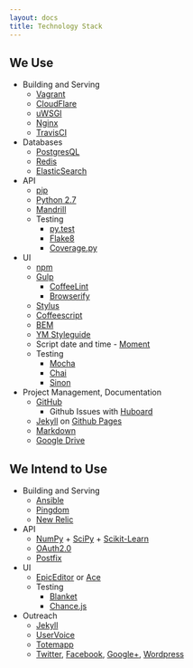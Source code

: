```yaml
---
layout: docs
title: Technology Stack
---
```


We Use
------

- Building and Serving
    - [Vagrant](https://www.vagrantup.com/)
    - [CloudFlare](https://www.cloudflare.com/)
    - [uWSGI](http://uwsgi-docs.readthedocs.org/en/latest/)
    - [Nginx](http://wiki.nginx.org/Main)
    - [TravisCI](https://travis-ci.org/)
- Databases
    - [PostgresQL](https://www.postgresql.org/)
    - [Redis](http://redis.io/)
    - [ElasticSearch](https://github.com/elasticsearch/elasticsearch)
- API
    - [pip](https://pypi.python.org/pypi/pip)
    - [Python 2.7](http:/.python.org/2.7/)
    - [Mandrill](http://mandrill.com/)
    - Testing
        - [py.test](http://pytest.org/latest/)
        - [Flake8](https://pypi.python.org/pypi/flake8)
        - [Coverage.py](http://nedbatchelder.com/code/coverage/)
- UI
    - [npm](https://npmjs.org/)
    - [Gulp](http://gulpjs.com/)
        - [CoffeeLint](http://www.coffeelint.org/)
        - [Browserify](http://browserify.org/)
    - [Stylus](http://learnboost.github.io/stylus/)
    - [Coffeescript](http://coffeescript.org/)
    - [BEM](http://bem.info/method/)
    - [YM Styleguide](https://github.com/heiskr/ym-styleguide)
    - Script date and time - [Moment](http://momentjs.com/)
    - Testing
        - [Mocha](https://visionmedia.github.io/mocha/)
        - [Chai](http://chaijs.com/)
        - [Sinon](http://sinonjs.org/)
- Project Management, Documentation
    - [GitHub](https://github.com/)
        - Github Issues with [Huboard](https://huboard.com/heiskr/sagefy)
    - [Jekyll](http://jekyllrb.com/) on [Github Pages](https://pages.github.com/)
    - [Markdown](https://daringfireball.net/projects/markdown/)
    - [Google Drive](https://drive.google.com)

We Intend to Use
----------------

- Building and Serving
    - [Ansible](http://www.ansible.com/)
    - [Pingdom](https://www.pingdom.com/)
    - [New Relic](http://newrelic.com/)
- API
    - [NumPy](http://www.numpy.org/) + [SciPy](http://www.scipy.org/) + [Scikit-Learn](http://scikit-learn.org/stable/)
    - [OAuth2.0](http://oauth.net/2/)
    - [Postfix](http://www.postfix.org/)
- UI
    - [EpicEditor](https://github.com/OscarGodson/EpicEditor) or [Ace](http://ace.c9.io/)
    - Testing
        - [Blanket](http://blanketjs.org/)
        - [Chance.js](http://chancejs.com/)
- Outreach
    - [Jekyll](http://jekyllrb.com/)
    - [UserVoice](https://uservoice.com)
    - [Totemapp](https://totemapp.com)
    - [Twitter](https://twitter.com/sagefyorg), [Facebook](https://www.facebook.com/sagefy), [Google+](https://plus.google.com/102422704401628739470/posts),  [Wordpress](http://sagefy.wordpress.com/)
